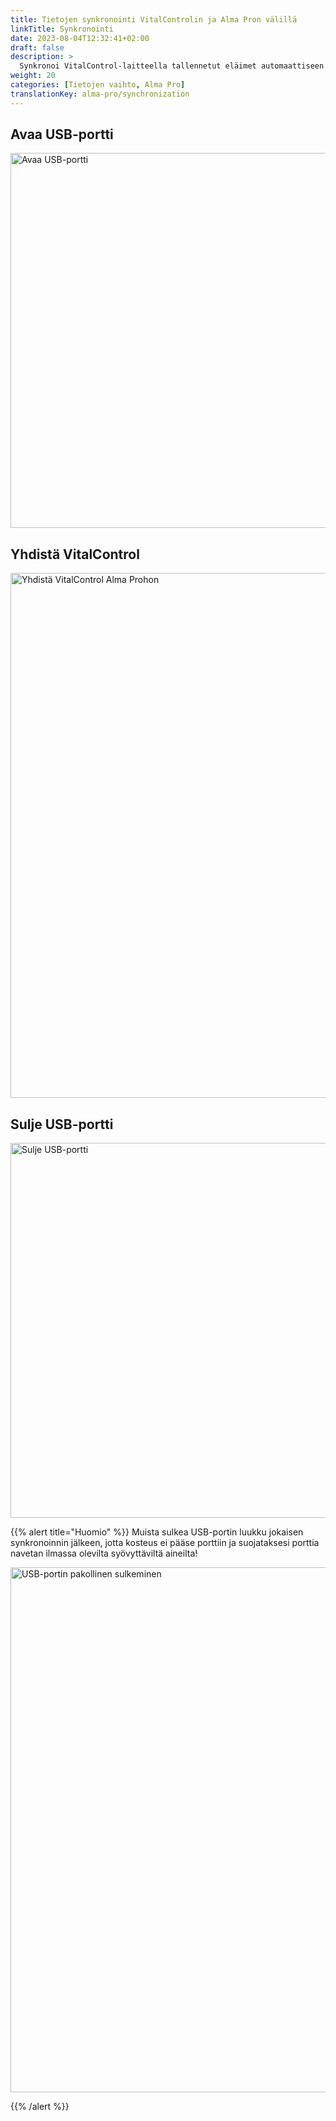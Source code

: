 ```yaml
---
title: Tietojen synkronointi VitalControlin ja Alma Pron välillä
linkTitle: Synkronointi
date: 2023-08-04T12:32:41+02:00
draft: false
description: >
  Synkronoi VitalControl-laitteella tallennetut eläimet automaattiseen ruokkijaan rekisteröityjen eläinten kanssa ja siirrä VitalControl-laitteella mitatut arvot ruokkijaan arviointia ja parempaa visualisointia varten.
weight: 20
categories: [Tietojen vaihto, Alma Pro]
translationKey: alma-pro/synchronization
---
```

## Avaa USB-portti

<img src="/images/synchronisation/open-usb-slot.svg" width="600" align="bottom" alt="Avaa USB-portti" title="Avaa USB-portti" />

## Yhdistä VitalControl

<img src="/images/synchronisation/connect-vitalcontrol-alma_pro.svg" width="840" align="bottom" alt="Yhdistä VitalControl Alma Prohon" title="Yhteys VitalControl Alma Prohon" />

## Sulje USB-portti

<img src="/images/synchronisation/close-usb-slot.svg" width="600" align="bottom" alt="Sulje USB-portti" title="Sulje USB-portti" />

{{% alert title="Huomio" %}}
Muista sulkea USB-portin luukku jokaisen synkronoinnin jälkeen, jotta kosteus ei pääse porttiin ja suojataksesi porttia navetan ilmassa olevilta syövyttäviltä aineilta!

<img src="/images/synchronisation/info-close-usb-mandatory.svg" width="840" align="bottom" alt="USB-portin pakollinen sulkeminen" title="USB-portin sulkeminen" />

{{% /alert %}}

